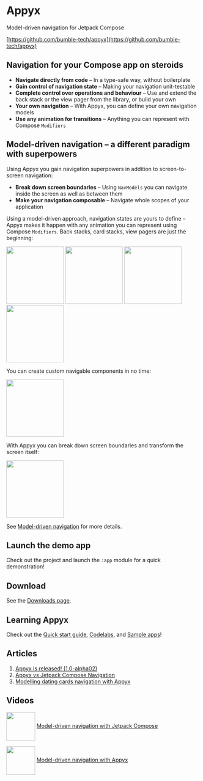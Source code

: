# Appyx


Model-driven navigation for Jetpack Compose

[https://github.com/bumble-tech/appyx](https://github.com/bumble-tech/appyx)


## Navigation for your Compose app on steroids

- **Navigate directly from code** – In a type-safe way, without boilerplate
- **Gain control of navigation state** – Making your navigation unit-testable
- **Complete control over operations and behaviour** – Use and extend the back stack or the view pager from the library, or build your own 
- **Your own navigation** – With Appyx, you can define your own navigation models
- **Use any animation for transitions** – Anything you can represent with Compose `Modifiers`


## Model-driven navigation – a different paradigm with superpowers

Using Appyx you gain navigation superpowers in addition to screen-to-screen navigation:  

- **Break down screen boundaries** – Using `NavModels` you can navigate inside the screen as well as between them
- **Make your navigation composable** – Navigate whole scopes of your application 

Using a model-driven approach, navigation states are yours to define – Appyx makes it happen with any animation you can represent using Compose `Modifiers`. Back stacks, card stacks, view pagers are just the beginning:

<img src="https://i.imgur.com/8gy3Ghb.gif" width="150"> <img src="https://i.imgur.com/Kj0P85H.gif" width="150"> <img src="https://i.imgur.com/N8rEPrJ.gif" width="150"> <img src="https://i.imgur.com/esLXh61.gif" width="150">


You can create custom navigable components in no time:

<img src="https://cdn-images-1.medium.com/max/1600/1*mEg8Ebem3Hd2knQSA0yI1A.gif" width="150">


With Appyx you can break down screen boundaries and transform the screen itself:

<img src="https://i.imgur.com/EKjwaqW.gif" width="150">

See [Model-driven navigation](navigation/model-driven-navigation.md) for more details.


## Launch the demo app

Check out the project and launch the `:app` module for a quick demonstration!


## Download

See the [Downloads page](releases/downloads.md).


## Learning Appyx

Check out the [Quick start guide](how-to-use-appyx/quick-start.md), [Codelabs](how-to-use-appyx/codelabs.md), and [Sample apps](how-to-use-appyx/sample-apps.md)!


## Articles

1. [Appyx is released! (1.0-alpha02)](https://medium.com/bumble-tech/appyx-is-released-1-0-alpha02-41a27ad3b0cd)
2. [Appyx vs Jetpack Compose Navigation](https://medium.com/bumble-tech/appyx-vs-jetpack-compose-navigation-b91bd23369f2)
3. [Modelling dating cards navigation with Appyx](https://medium.com/bumble-tech/modelling-dating-cards-navigation-with-appyx-ab68313d27f6)

## Videos

<img style="vertical-align:middle" src="https://i.imgur.com/NocSZPu.png" width="75" /> [Model-driven navigation with Jetpack Compose](https://www.droidcon.com/2022/09/29/model-driven-navigation-with-jetpack-compose-from-zero-to-hero/) 

<img style="vertical-align:middle" src="https://i.imgur.com/bgNLFnD.png" width="75" /> [Model-driven navigation with Appyx](https://www.droidcon.com/2022/11/15/model-driven-navigation-with-appyx-from-zero-to-hero/)

